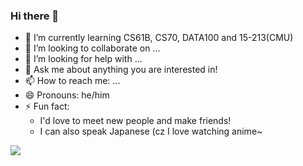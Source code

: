 ### Hi there 👋

- 🌱 I’m currently learning CS61B, CS70, DATA100 and 15-213(CMU)
- 👯 I’m looking to collaborate on ...
- 🤔 I’m looking for help with ...
- 💬 Ask me about anything you are interested in!
- 📫 How to reach me: ...
- 😄 Pronouns: he/him
- ⚡ Fun fact: 
  - I'd love to meet new people and make friends! 
  - I can also speak Japanese (cz I love watching anime~

![](https://github-readme-stats.vercel.app/api?username=520Enterprise)
